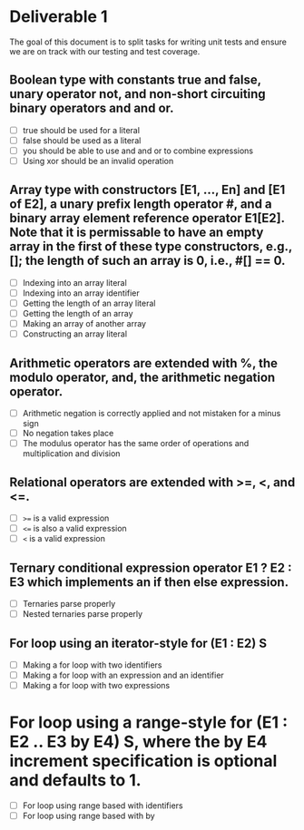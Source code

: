 # Deliverable 1

The goal of this document is to split tasks for writing unit tests and ensure we are on track with our testing and test coverage.

## Boolean type with constants true and false, unary operator not, and non-short circuiting binary operators and and or.

- [ ] true should be used for a literal
- [ ] false should be used as a literal
- [ ] you should be able to use and and or to combine expressions
- [ ] Using xor should be an invalid operation

## Array type with constructors [E1, ..., En] and [E1 of E2], a unary prefix length operator #, and a binary array element reference operator E1[E2]. Note that it is permissable to have an empty array in the first of these type constructors, e.g., []; the length of such an array is 0, i.e., #[] == 0.

- [ ] Indexing into an array literal
- [ ] Indexing into an array identifier
- [ ] Getting the length of an array literal
- [ ] Getting the length of an array
- [ ] Making an array of another array
- [ ] Constructing an array literal

## Arithmetic operators are extended with %, the modulo operator, and, the arithmetic negation operator.

- [ ] Arithmetic negation is correctly applied and not mistaken for a minus sign
- [ ] No negation takes place
- [ ] The modulus operator has the same order of operations and multiplication and division
  
## Relational operators are extended with >=, <, and <=.

- [ ] `>=` is a valid expression
- [ ] `<=` is also a valid expression
- [ ] `<` is a valid expression

## Ternary conditional expression operator E1 ? E2 : E3 which implements an if then else expression.

- [ ] Ternaries parse properly
- [ ] Nested ternaries parse properly
  
##  For loop using an iterator-style for (E1 : E2) S

- [ ] Making a for loop with two identifiers
- [ ] Making a for loop with an expression and an identifier
- [ ] Making a for loop with two expressions 

# For loop using a range-style for (E1 : E2 .. E3 by E4) S, where the by E4 increment specification is optional and defaults to 1.

- [ ] For loop using range based with identifiers
- [ ] For loop using range based with by